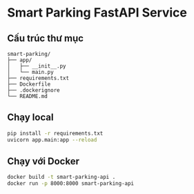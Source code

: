 # Smart Parking FastAPI Service

## Cấu trúc thư mục

```
smart-parking/
├── app/
│   ├── __init__.py
│   └── main.py
├── requirements.txt
├── Dockerfile
├── .dockerignore
└── README.md
```

## Chạy local
```bash
pip install -r requirements.txt
uvicorn app.main:app --reload
```

## Chạy với Docker
```bash
docker build -t smart-parking-api .
docker run -p 8000:8000 smart-parking-api
```
